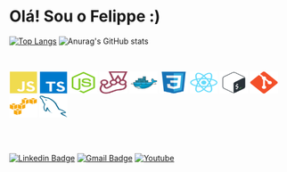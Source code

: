 # Olá! Sou o **Felippe** :)

[![Top Langs](https://github-readme-stats.vercel.app/api/top-langs/?username=deirofelippe&layout=compact&hide_border=true&theme=gruvbox&hide=HTML,CSS,Go,Jupyter%20Notebook,Blade,Vue)](https://github.com/anuraghazra/github-readme-stats) ![Anurag's GitHub stats](https://github-readme-stats.vercel.app/api?username=deirofelippe&show_icons=true&theme=gruvbox)

##

<br/>
<div>
  <img alt="JS" height="40" width="50" src="https://raw.githubusercontent.com/devicons/devicon/master/icons/javascript/javascript-plain.svg">
  <img alt="TS" height="40" width="50" src="https://raw.githubusercontent.com/devicons/devicon/master/icons/typescript/typescript-plain.svg">
  <img alt="NODEJS" height="40" width="50" src="https://github.com/devicons/devicon/blob/master/icons/nodejs/nodejs-original.svg">
  <img alt="JEST" height="40" width="50" src="https://github.com/devicons/devicon/blob/master/icons/jest/jest-plain.svg">
  <img alt="DOCKER" height="40" width="50" src="https://github.com/devicons/devicon/blob/master/icons/docker/docker-original.svg">
  <img alt="CSS3" height="40" width="50" src="https://raw.githubusercontent.com/devicons/devicon/master/icons/css3/css3-original.svg">
  <img alt="REACT" height="40" width="50" src="https://raw.githubusercontent.com/devicons/devicon/master/icons/react/react-original.svg">
  <img alt="BASH" height="40" width="50" src="https://github.com/devicons/devicon/blob/master/icons/bash/bash-original.svg">
  <img alt="GIT" height="40" width="50" src="https://github.com/devicons/devicon/blob/master/icons/git/git-plain.svg">
  <img alt="AWS" height="40" width="50" src="https://github.com/devicons/devicon/blob/master/icons/amazonwebservices/amazonwebservices-original.svg">
  <img alt="MYSQL" height="40" width="50" src="https://github.com/devicons/devicon/blob/master/icons/mysql/mysql-original.svg">
</div>

##

<br/>

[![Linkedin Badge](https://img.shields.io/badge/-LinkedIn-blue?style=for-the-badge&logo=Linkedin&logoColor=white&link=https://www.linkedin.com/in/sergiofelippe-deiro/)](https://www.linkedin.com/in/sergiofelippe-deiro/)
[![Gmail Badge](https://img.shields.io/badge/-Gmail-c14438?style=for-the-badge&logo=Gmail&logoColor=white&link=mailto:sergiofelippe.deiro@gmail.com)](mailto:sergiofelippe.deiro@gmail.com)
[![Youtube](https://img.shields.io/badge/-Youtube-cc0000?style=for-the-badge&logo=Youtube&logoColor=FFFFFF)](https://www.youtube.com/channel/UC2B0tPYW4yPf21krPS0fBcw)
